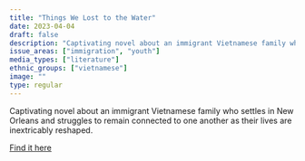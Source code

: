 ```yaml
---
title: "Things We Lost to the Water"
date: 2023-04-04
draft: false
description: "Captivating novel about an immigrant Vietnamese family who settles in New Orleans and struggles to remain connected to one another as their lives are inextricably reshaped."
issue_areas: ["immigration", "youth"]
media_types: ["literature"]
ethnic_groups: ["vietnamese"]
image: ""
type: regular
---
```


Captivating novel about an immigrant Vietnamese family who settles in New Orleans and struggles to remain connected to one another as their lives are inextricably reshaped.

[Find it here](https://www.ericpnguyen.com/)
